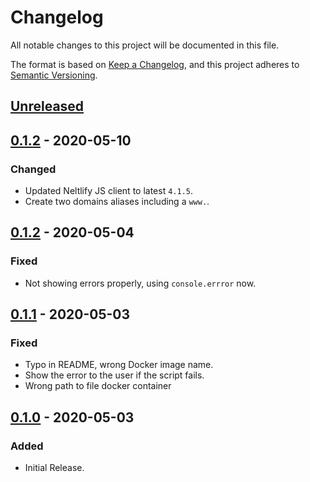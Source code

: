 # Changelog

All notable changes to this project will be documented in this file.

The format is based on [Keep a Changelog](https://keepachangelog.com/en/1.0.0/),
and this project adheres to [Semantic Versioning](https://semver.org/spec/v2.0.0.html).

## [Unreleased]

## [0.1.2] - 2020-05-10
### Changed
- Updated Neltlify JS client to latest `4.1.5`.
- Create two domains aliases including a `www.`.

## [0.1.2] - 2020-05-04
### Fixed
- Not showing errors properly, using `console.errror` now.

## [0.1.1] - 2020-05-03
### Fixed
- Typo in README, wrong Docker image name.
- Show the error to the user if the script fails.
- Wrong path to file docker container

## [0.1.0] - 2020-05-03
### Added
- Initial Release.

[Unreleased]: https://gitlab.com/hmajid2301/netlify-subdomain-manager/-/compare/release%2F0.1.2...master
[0.1.2]: https://gitlab.com/hmajid2301/netlify-subdomain-manager/-/compare/release%2F0.1.2
[0.1.1]: https://gitlab.com/hmajid2301/netlify-subdomain-manager/-/tags/release%2F0.1.1
[0.1.0]: https://gitlab.com/hmajid2301/netlify-subdomain-manager/-/tags/release%2F0.1.0